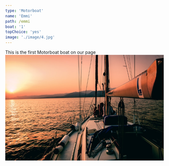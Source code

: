 ```yaml
---
type: 'Motorboat'
name: 'Emmi'
path: /emmi
boat: '1'
topChoice: 'yes'
image: './image/4.jpg'
---
```


This is the first Motorboat boat on our page
<img src="./image/4.jpg" alt="Title"/>
